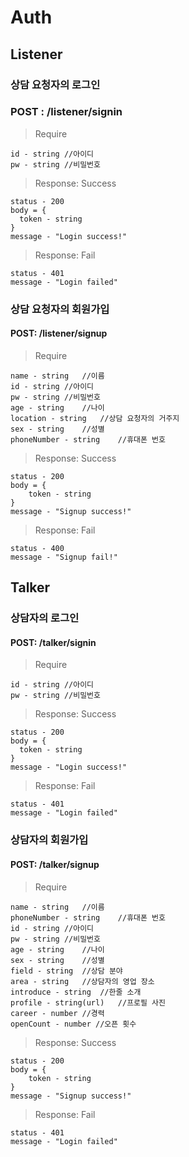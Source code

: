 # Auth

## Listener

### 상담 요청자의 로그인

### POST : /listener/signin

> Require

```
id - string //아이디
pw - string	//비밀번호
```

> Response: Success

``` 
status - 200
body = {
  token - string
}
message - "Login success!"
```

> Response: Fail

```
status - 401
message - "Login failed"
```

### 상담 요청자의 회원가입

#### POST: /listener/signup

> Require

```
name - string	//이름
id - string	//아이디
pw - string	//비밀번호
age - string	//나이
location - string	//상담 요청자의 거주지
sex - string	//성별
phoneNumber - string	//휴대폰 번호
```

>  Response: Success

```
status - 200
body = {
	token - string
}
message - "Signup success!"
```

> Response: Fail

```da
status - 400
message - "Signup fail!"
```



## Talker

### 상담자의 로그인

#### POST: /talker/signin

> Require

```
id - string	//아이디
pw - string	//비밀번호
```

> Response: Success

```
status - 200
body = {
  token - string
}
message - "Login success!"
```

> Response: Fail

```
status - 401
message - "Login failed"
```

### 상담자의 회원가입

#### POST: /talker/signup

> Require

```
name - string	//이름
phoneNumber - string	//휴대폰 번호
id - string	//아이디
pw - string	//비밀번호
age - string	//나이
sex - string	//성별
field - string	//상담 분야
area - string	//상담자의 영업 장소
introduce - string	//한줄 소개
profile - string(url)	//프로필 사진
career - number	//경력
openCount - number //오픈 횟수
```

> Response: Success

```
status - 200
body = {
	token - string
}
message - "Signup success!"
```

> Response: Fail

```
status - 401
message - "Login failed"
```

